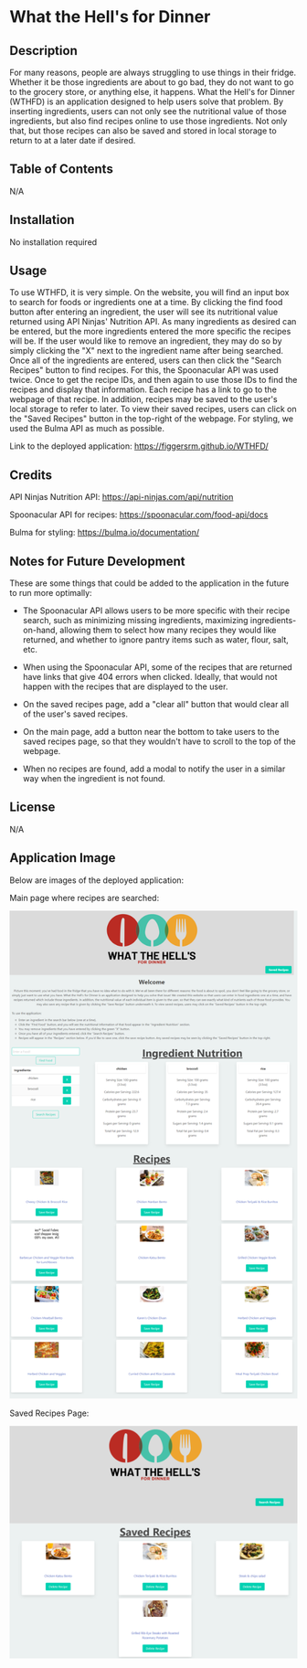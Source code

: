# What the Hell's for Dinner

## Description
For many reasons, people are always struggling to use things in their fridge. Whether it be those ingredients are about to go bad, they do not want to go to the grocery store, or anything else, it happens. What the Hell's for Dinner (WTHFD) is an application designed to help users solve that problem. By inserting ingredients, users can not only see the nutritional value of those ingredients, but also find recipes online to use those ingredients. Not only that, but those recipes can also be saved and stored in local storage to return to at a later date if desired. 

## Table of Contents

N/A

## Installation

No installation required

## Usage

To use WTHFD, it is very simple. On the website, you will find an input box to search for foods or ingredients one at a time. By clicking the find food button after entering an ingredient, the user will see its nutritional value returned using API Ninjas' Nutrition API. As many ingredients as desired can be entered, but the more ingredients entered the more specific the recipes will be. If the user would like to remove an ingredient, they may do so by simply clicking the "X" next to the ingredient name after being searched. Once all of the ingredients are entered, users can then click the "Search Recipes" button to find recipes. For this, the Spoonacular API was used twice. Once to get the recipe IDs, and then again to use those IDs to find the recipes and display that information. Each recipe has a link to go to the webpage of that recipe. In addition, recipes may be saved to the user's local storage to refer to later. To view their saved recipes, users can click on the "Saved Recipes" button in the top-right of the webpage. For styling, we used the Bulma API as much as possible.

Link to the deployed application: https://figgersrm.github.io/WTHFD/

## Credits

API Ninjas Nutrition API: https://api-ninjas.com/api/nutrition

Spoonacular API for recipes: https://spoonacular.com/food-api/docs

Bulma for styling: https://bulma.io/documentation/

## Notes for Future Development

These are some things that could be added to the application in the future to run more optimally:

* The Spoonacular API allows users to be more specific with their recipe search, such as minimizing missing ingredients, maximizing ingredients-on-hand, allowing them to select how many recipes they would like returned, and whether to ignore pantry items such as water, flour, salt, etc.

* When using the Spoonacular API, some of the recipes that are returned have links that give 404 errors when clicked. Ideally, that would not happen with the recipes that are displayed to the user.

* On the saved recipes page, add a "clear all" button that would clear all of the user's saved recipes.

* On the main page, add a button near the bottom to take users to the saved recipes page, so that they wouldn't have to scroll to the top of the webpage.

* When no recipes are found, add a modal to notify the user in a similar way when the ingredient is not found.

## License

N/A

## Application Image

Below are images of the deployed application:

Main page where recipes are searched:

![alt text](./assets/images/figgersrm.github.io_WTHFD_index.html.png)

Saved Recipes Page:

![alt text](./assets/images/figgersrm.github.io_WTHFD_index2.html.png)
